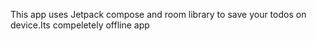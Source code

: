 This app uses Jetpack compose and room library to save your todos on device.Its compeletely offline app
